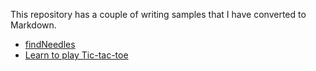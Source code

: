 This repository has a couple of writing samples that I have converted to Markdown.

- [findNeedles](https://roopesh-nivedit.github.io/documentation-samples-md/find-needles/find-needles)
- [Learn to play Tic-tac-toe](https://roopesh-nivedit.github.io/documentation-samples-md/learn-tic-tac-toe/learn-to-play-tic-tac-toe)